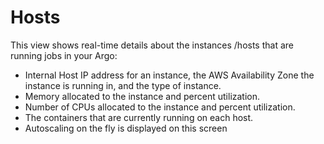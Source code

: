 # Hosts

This view shows real-time details about the instances /hosts that are running jobs in your Argo:

*   Internal Host IP address for an instance, the AWS Availability Zone the instance is running in, and the type of instance.
*   Memory allocated to the instance and percent utilization.
*   Number of CPUs allocated to the instance and percent utilization.
*   The containers that are currently running on each host.
*   Autoscaling on the fly is displayed on this screen